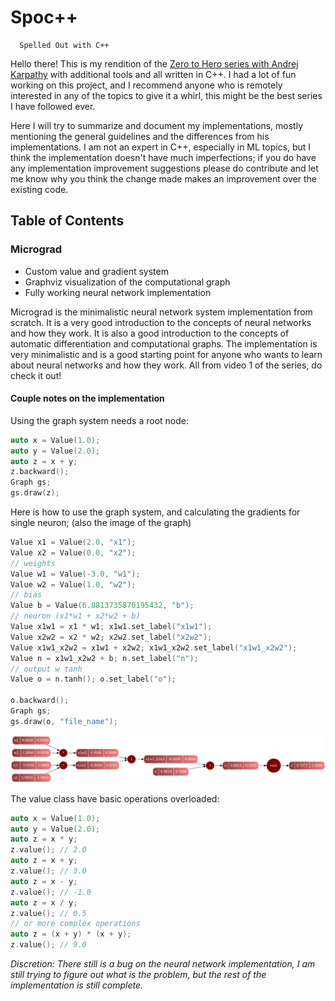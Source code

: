 # Spoc++
      Spelled Out with C++ 

Hello there! This is my rendition of the [Zero to Hero series with Andrej Karpathy](https://youtube.com/playlist?list=PLAqhIrjkxbuWI23v9cThsA9GvCAUhRvKZ) with additional tools and all written in C++. I had a lot of fun working on this project, and I recommend anyone who is remotely interested in any of the topics to give it a whirl, this might be the best series I have followed ever.

Here I will try to summarize and document my implementations, mostly mentioning the general guidelines and the differences from his implementations. I am not an expert in C++, especially in ML topics, but I think the implementation doesn't have much imperfections; if you do have any implementation improvement suggestions please do contribute and let me know why you think the change made makes an improvement over the existing code.

## Table of Contents
### Micrograd
- Custom value and gradient system
- Graphviz visualization of the computational graph
- Fully working neural network implementation

Micrograd is the minimalistic neural network system implementation from scratch. It is a very good introduction to the concepts of neural networks and how they work. It is also a good introduction to the concepts of automatic differentiation and computational graphs. The implementation is very minimalistic and is a good starting point for anyone who wants to learn about neural networks and how they work. All from video 1 of the series, do check it out!

#### Couple notes on the implementation
Using the graph system needs a root node:

```cpp
auto x = Value(1.0);
auto y = Value(2.0);
auto z = x + y;
z.backward();
Graph gs;
gs.draw(z);
```

Here is how to use the graph system, and calculating the gradients for single neuron; (also the image of the graph)

```cpp
Value x1 = Value(2.0, "x1");
Value x2 = Value(0.0, "x2");
// weights
Value w1 = Value(-3.0, "w1");
Value w2 = Value(1.0, "w2");
// bias
Value b = Value(6.8813735870195432, "b");
// neuron (x1*w1 + x2*w2 + b)
Value x1w1 = x1 * w1; x1w1.set_label("x1w1");
Value x2w2 = x2 * w2; x2w2.set_label("x2w2");
Value x1w1_x2w2 = x1w1 + x2w2; x1w1_x2w2.set_label("x1w1_x2w2");
Value n = x1w1_x2w2 + b; n.set_label("n");
// output w tanh
Value o = n.tanh(); o.set_label("o");

o.backward();
Graph gs;
gs.draw(o, "file_name");
```

![Graphviz visualization of the computational graph](micrograd/graph_single_neuron.png)

The value class have basic operations overloaded:

```cpp
auto x = Value(1.0);
auto y = Value(2.0);
auto z = x * y;
z.value(); // 2.0
auto z = x + y;
z.value(); // 3.0
auto z = x - y;
z.value(); // -1.0
auto z = x / y;
z.value(); // 0.5
// or more complex operations
auto z = (x + y) * (x + y);
z.value(); // 9.0
```

*Discretion: There still is a bug on the neural network implementation, I am still trying to figure out what is the problem, but the rest of the implementation is still complete.*